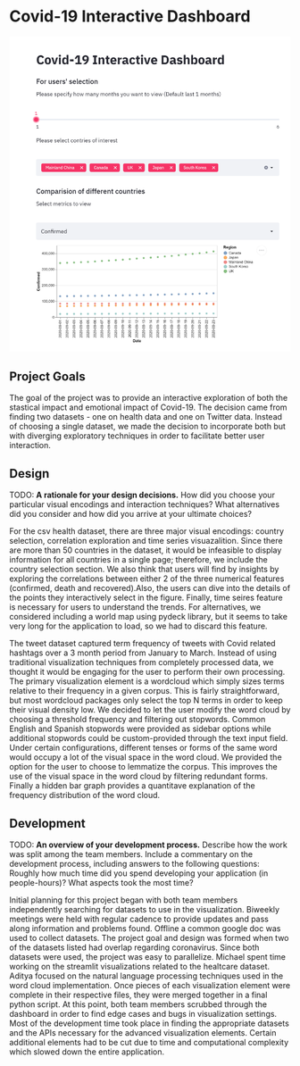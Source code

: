 # Covid-19 Interactive Dashboard

![The Covid-19 Interactive Dashboard](screenshot.png)


## Project Goals

The goal of the project was to provide an interactive exploration of both the stastical impact and emotional impact of Covid-19. The decision came 
from finding two datasets - one on health data and one on Twitter data. Instead of choosing a single dataset, we made the decision to incorporate both but with diverging exploratory techniques in order to facilitate better user interaction.

## Design

TODO: **A rationale for your design decisions.** How did you choose your particular visual encodings and interaction techniques? What alternatives did you consider and how did you arrive at your ultimate choices?

For the csv health dataset, there are three major visual encodings: country selection, correlation exploration and time series visuazalition. Since there are more than 50 countries in the dataset, it would be infeasible to display information for all countries in a single page; therefore, we include the country selection section. We also think that users will find by insights by exploring the correlations between either 2 of the three numerical features (confirmed, death and recovered).Also, the users can dive into the details of the points they interactively select in the figure. Finally, time seires feature is necessary for users to understand the trends. For alternatives, we considered including a world map using pydeck library, but it seems to take very long for the application to load, so we had to discard this feature.

The tweet dataset captured term frequency of tweets with Covid related hashtags over a 3 month period from January to March. Instead of using traditional visualization techniques from completely processed data, we thought it would be engaging for the user to perform their own processing. The primary visualization element is a wordcloud which simply sizes terms relative to their frequency in a given corpus. This is fairly straightforward, but most wordcloud packages only select the top N terms in order to keep their visual density low. We decided to let the user modify the word cloud by choosing a threshold frequency and filtering out stopwords. Common English and Spanish stopwords were provided as sidebar
options while additional stopwords could be custom-provided through the text input field. Under certain configurations, different tenses or forms of the same word would occupy a lot of the visual space in the word cloud. We provided the option for the user to choose to lemmatize the corpus. This improves the use of the visual space in the word cloud by filtering redundant forms. Finally a hidden bar graph provides a quantitave explanation of the frequency distribution of the word cloud.

## Development

TODO: **An overview of your development process.** Describe how the work was split among the team members. Include a commentary on the development process, including answers to the following questions: Roughly how much time did you spend developing your application (in people-hours)? What aspects took the most time?

Initial planning for this project began with both team members independently searching for datasets to use in the visualization. Biweekly meetings were held with regular cadence to provide updates and pass along information and problems found. Offline a common google doc was used to collect datasets. The project goal and design was formed when two of the datasets listed had overlap regarding coronavirus. Since both datasets were used, the project was easy to parallelize. Michael spent time working on the streamlit visualizations related to the healtcare dataset. Aditya focused on the natural language processing techniques used in the word cloud implementation. Once pieces of each visualization element were complete in their respective files, they were merged together in a final python script. At this point, both team members scrubbed through the dashboard in order to find edge cases and bugs in visualization settings. Most of the development time took place in finding the appropriate datasets and the APIs necessary for the advanced visualization elements. Certain additional elements had to be cut due to time and computational complexity which slowed down the entire application.
